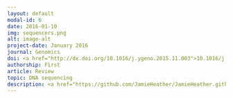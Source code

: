 ```yaml
---
layout: default
modal-id: 6
date: 2016-01-10
img: sequencers.png
alt: image-alt
project-date: January 2016
journal: Genomics
doi: <a href="http://dx.doi.org/10.1016/j.ygeno.2015.11.003">10.1016/j.ygeno.2015.11.003</a>
authorship: First
article: Review
topic: DNA sequencing
description: <a href="https://github.com/JamieHeather/JamieHeather.github.io/raw/master/_pdfs/Heather_2016_Genom_DNA_Sequencers.pdf">Download pdf</a><p>This was my <i>first</i> first author paper to come out of my PhD. It's very simply a review of the history of DNA sequencing, a brief look back at a field often looking instead to the next big thing. In it I also discuss a formalised view of the first three generations of DNA sequencing technology, and highlight some of the key researchers and technologies of each.<p>This is a paper that I wrote with the intention that it would be of particular use to students new to the field, and I'm particularly proud that it seems to have met that goal. After publication it rapidly became (and still remains, years later) the journal's <a href="https://www.journals.elsevier.com/genomics">most downloaded <i>and</i> most cited paper!
---
```

